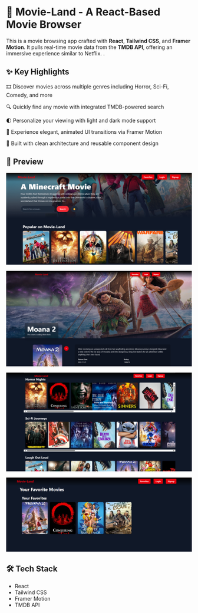 # 🎥 Movie-Land - A  React-Based Movie Browser

This is a movie browsing app crafted with **React**, **Tailwind CSS**, and **Framer Motion**. It pulls real-time movie data from the **TMDB API**, offering an immersive experience similar to Netflix.
.
## ✨ Key Highlights

🎞️ Discover movies across multiple genres including Horror, Sci-Fi, Comedy, and more

🔍 Quickly find any movie with integrated TMDB-powered search

🌓 Personalize your viewing with light and dark mode support

💫 Experience elegant, animated UI transitions via Framer Motion

🧱 Built with clean architecture and reusable component design

## 📸 Preview

![Home](./public/Home.png)

![MovieDetails](./public/Moviedetails.png)

![Category](./public/Category.png)

![Fav](./public/Fav.png)

## 🛠️ Tech Stack

- React
- Tailwind CSS
- Framer Motion
- TMDB API
